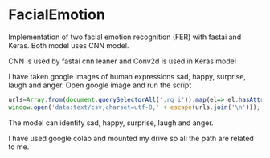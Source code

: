 # FacialEmotion

Implementation of two facial emotion recognition (FER) with fastai and Keras. Both model uses CNN model. 

CNN is used by fastai cnn leaner and Conv2d is used in Keras model

I have taken google images of human expressions sad, happy, surprise, laugh and anger.
Open google image and run the script

```javascript
urls=Array.from(document.querySelectorAll('.rg_i')).map(el=> el.hasAttribute('data-src')?el.getAttribute('data-src'):el.getAttribute('data-iurl'));
window.open('data:text/csv;charset=utf-8,' + escape(urls.join('\n')));
```
The model can identify sad, happy, surprise, laugh and anger.  

I have used google colab and mounted my drive so all the path are related to me.
